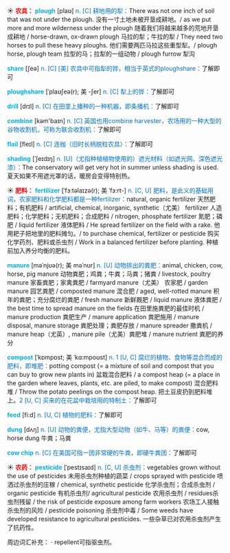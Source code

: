 ☀ <font color="red">**农具：**</font>
<font color="sky blue">**plough**</font> [plaʊ]
<font color="#0070c0">n. [C] 耕地用的犁：</font>There was not one inch of soil that was not under the plough. 没有一寸土地未被开垦成耕地。/ as we put more and more wilderness under the plough 随着我们将越来越多的荒地开垦成耕地 / horse-drawn, ox-drawn plough 马拉的犁；牛拉的犁 / They need two horses to pull these heavy ploughs. 他们需要两匹马拉这些重型犁。/ plough horse, plough team 拉型的马；拉犁的一组动物 / plough furrow 犁沟

<font color="sky blue">**share**</font> [ʃeə] 
<font color="#0070c0">n. [C] [美] 农具中可指犁的铧，相当于英式的ploughshare：</font>了解即可
           
<font color="sky blue">**ploughshare**</font> [ˈplaʊʃeə(r); 美 -ʃer]
<font color="#0070c0">n. [C] 犁上的铧：</font>了解即可

<font color="sky blue">**drill**</font> [drɪl] 
<font color="#0070c0">n. [C] 在田垄上播种的一种机器，即条播机：</font>了解即可

<font color="sky blue">**combine**</font> [kəm'baɪn] 
<font color="#0070c0">n. [C] 英国也用combine harvester，农场用的一种大型的谷物收割机，可称为联合收割机：</font>了解即可
                      
<font color="sky blue">**flail**</font> [fleɪl]
<font color="#0070c0">n. [C] 连枷（旧时长柄脱粒农具）：</font>了解即可
           
<font color="sky blue">**shading**</font> [ˈʃeɪdɪŋ]
<font color="#0070c0">n. [U]（尤指种植植物使用的）遮光材料（如遮光网、深色遮光漆）：</font>The conservatory will get very hot in summer unless shading is used. 夏天如果不用遮光罩的话，暖房会变得特别热。

☀ <font color="red">**肥料：**</font>
<font color="sky blue">**fertilizer**</font> [ˈfɜ:təlaɪzə(r); 美 ˈfɜ:rt-]
<font color="#0070c0">n. [C, U] 肥料，是此义的基础用词，农家肥料和化学肥料都是一种fertilizer：</font>natural, organic fertilizer 天然肥料；有机肥料 / artificial, chemical, inorganic, synthetic（尤美） fertilizer 人造肥料；化学肥料；无机肥料；合成肥料 / nitrogen, phosphate fertilizer 氮肥；磷肥 / liquid fertilizer 液体肥料 / He spread fertilizer on the field with a rake. 他用耙子把地里的肥料摊匀。/ to purchase chemical, fertilizer or pesticide 购买化学药剂、肥料或杀虫剂 / Work in a balanced fertilizer before planting. 种植前加入养分均衡的肥料。
           
<font color="sky blue">**manure**</font> [məˈnjʊə(r); 美 məˈnʊr]
<font color="#0070c0">n. [U] 动物排出的粪肥：</font>animal, chicken, cow, horse, pig manure 动物粪肥；鸡粪；牛粪；马粪；猪粪 / livestock, poultry manure 家畜粪肥；家禽粪肥 / farmyard manure（尤美） 农家肥 / garden manure 园艺粪肥 / composted manure 混合肥 / aged, well-rotted manure 积年的粪肥；充分腐烂的粪肥 / fresh manure 新鲜厩肥 / liquid manure 液体粪肥 / the best time to spread manure on the fields 在田里施粪肥的最佳时机 / manure production 粪肥生产 / manure application 粪肥施用 / manure disposal, manure storage 粪肥处理；粪肥存放 / manure spreader 撒粪机 / manure heap（尤英）, manure pile（尤美）粪肥堆 / manure nutrient 粪肥的养分 
           
<font color="sky blue">**compost**</font> [ˈkɒmpɒst; 美 ˈkɑ:mpoʊst]
<font color="#0070c0">n. 1 [U, C] 腐烂的植物、食物等混合而成的肥料，即堆肥：</font>potting compost (= a mixture of soil and compost that you can buy to grow new plants in) 盆栽混合肥料 / a compost heap (= a place in the garden where leaves, plants, etc. are piled, to make compost) 混合肥料堆 / Throw the potato peelings on the compost heap. 把土豆皮扔到肥料堆上。<font color="#0070c0">2 [U, C] 买来的在花盆中栽培用的特制土：</font>了解即可

<font color="sky blue">**feed**</font> [fi:d] 
<font color="#0070c0">n. [U, C] 植物的肥料：</font>了解即可
           
<font color="sky blue">**dung**</font> [dʌŋ]
<font color="#0070c0">n. [U] 动物的粪便，尤指大型动物（如牛、马等）的粪便：</font>cow, horse dung 牛粪；马粪

<font color="sky blue">**cow chip**</font>
<font color="#0070c0">n. [C] 在美国可指一团非常硬的牛粪，即硬牛粪团：</font>了解即可

☀ <font color="red">**农药：**</font>
<font color="sky blue">**pesticide**</font> [ˈpestɪsaɪd]
<font color="#0070c0">n. [C, U] 杀虫剂：</font>vegetables grown without the use of pesticides 未用杀虫剂种植的蔬菜 / crops sprayed with pesticide 喷洒过杀虫剂的庄稼 / chemical, synthetic pesticide 化学杀虫剂；合成杀虫剂 / organic pesticide 有机杀虫剂/ agricultural pesticide 农用杀虫剂 / residues杀虫剂残留 / the risk of pesticide exposure among farm workers 农场工人接触杀虫剂的风险 / pesticide poisoning 杀虫剂中毒 / Some weeds have developed resistance to agricultural pesticides. 一些杂草已对农用杀虫剂产生了抗药性。

周边词汇补充：
· repellent可指驱虫剂。